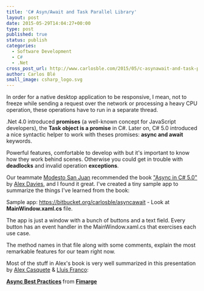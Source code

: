 ```yaml
---
title: 'C# Asyn/Await and Task Parallel Library'
layout: post
date: 2015-05-29T14:04:27+00:00
type: post
published: true
status: publish
categories:
  - Software Development
  - C#
  - .Net
cross_post_url: http://www.carlosble.com/2015/05/c-asynawait-and-task-parallel-library/
author: Carlos Blé
small_image: csharp_logo.svg
---
```

In order for a native desktop application to be responsive, I mean, not to freeze while sending a request over the network or processing a heavy CPU operation, these operations have to run in a separate thread.
  
.Net 4.0 introduced **promises** (a well-known concept for JavaScript developers), the **Task object is a promise** in C#. Later on, C# 5.0 introduced a nice syntactic helper to work with theses promises: **async and await** keywords.

Powerful features, comfortable to develop with but it's important to know how they work behind scenes. Otherwise you could get in trouble with **deadlocks** and invalid operation **exceptions**.

Our teammate <a href="http://www.modestosanjuan.com/" >Modesto San Juan</a> recommended the book <a href="http://shop.oreilly.com/product/0636920026532.do" >"Async in C# 5.0"</a>  by [Alex Davies](https://twitter.com/alexcode), and I found it great. I've created a tiny sample app to summarize the things I've learned from the book:

Sample app: <a href="https://bitbucket.org/carlosble/asyncawait" >https://bitbucket.org/carlosble/asyncawait</a> - Look at **MainWindow.xaml.cs** file.

The app is just a window with a bunch of buttons and a text field. Every button has an event handler in the MainWindow.xaml.cs that exercises each use case.
  
The method names in that file along with some comments, explain the most remarkable features for our team right now.

Most of the stuff in Alex's book is very well summarized in this presentation by [Alex Casquete](https://twitter.com/acasquete) & [Lluis Franco](https://twitter.com/lluisFranco):

<div style="margin-bottom:5px">
  <strong> <a href="//www.slideshare.net/lluisfranco/async-best-practices" title="Async Best Practices" >Async Best Practices</a> </strong> from <strong><a href="//www.slideshare.net/lluisfranco" >Fimarge</a></strong>
</div>
